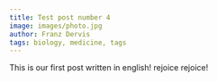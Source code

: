 ```yaml
---
title: Test post number 4
image: images/photo.jpg
author: Franz Dervis
tags: biology, medicine, tags
---
```


This is our first post written in english! rejoice rejoice!
